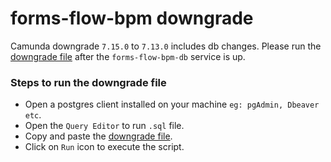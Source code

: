 # forms-flow-bpm downgrade

Camunda downgrade `7.15.0` to `7.13.0` includes db changes. Please run the [downgrade file](./process-engine_7.15_to_7.13.sql) after the `forms-flow-bpm-db` service is up.
 
 ### Steps to run the downgrade file

* Open a postgres client installed on your machine `eg: pgAdmin, Dbeaver etc`.
* Open the `Query Editor` to run `.sql` file.
* Copy and paste the [downgrade file](./process-engine_7.15_to_7.13.sql).
* Click on `Run` icon to execute the script.
